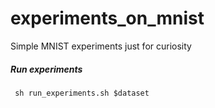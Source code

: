 # experiments_on_mnist
Simple MNIST experiments just for curiosity

##### Run experiments
``` sh run_experiments.sh $dataset```